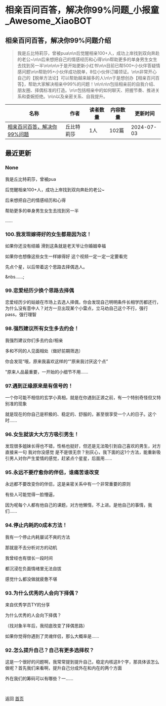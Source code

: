# 相亲百问百答，解决你99%问题_小报童_Awesome_XiaoBOT

## 相亲百问百答，解决你99%问题介绍
> 我是丘比特莉莎，曾被pua\n\n后觉醒相亲100+人，成功上岸找到双向奔赴的老公~\n\n后来想把自己的情感经历和心得\n\n帮助更多的单身男生女生去找到另一半\n\n\n\n于是开始更新小红书\n\n目前已帮500+小伙伴答疑情感问题\n\n帮助95+小伙伴成功脱单，8位小伙伴订婚领证。\n\n非常开心自己的【脱单方法论】可以帮助越来越多的人\n\n于是想创办【相亲百问百答】，帮助大家解决相亲中99%的问题！\n\n\n\n包括相亲前的自我介绍、朋友圈、择偶标准的打造。\n\n包括相亲中的如何聊天、把握节奏、推进关系和委婉拒绝。\n\n以及亲密关系、自我提升。  
  


|名称|作者|读者数量|内容数量|更新时间|
|---|---|---|---|---|
|[相亲百问百答，解决你99%问题](https://xiaobot.net/p/qiubitelisha?refer=0b133df9-27dc-423b-8101-639049001c13)|丘比特莉莎|1人|102篇|2024-07-03|

## 最近更新
### None

我是丘比特莉莎，曾被pua

后觉醒相亲100+人，成功上岸找到双向奔赴的老公~

后来想把自己的情感经历和心得

帮助更多的单身男生女生去找到另一半

......

### 100.我发现嫁得好的女生都是因为这！

如果你还没有结婚 滑到这条就是老天爷让你婚姻幸福

如果你也想像这些女生一样嫁得好 这个视频一定一定一定要看完

先点个星，以后带着这个思路去择偶选人。

&nbs......;

### 99.恋爱经历少换个思路去择偶

恋爱经历少的姑娘在市场上去选人择偶，你会发现自己明明条件长相学历都还行，为什么没有意中人？对方一旦出现某个小雷点，立马劝自己这个不行，强行pass，强行理智



### 98.强烈建议所有女生多去约会！

我强烈建议你们多去约会/相亲

多和不同的人见面相处（做好前期筛选）

你会发现“哦，原来我喜欢这样的“”原来我讨厌这个点”

"原来人品最重要，一开始的小细节不用......

### 97.遇到正缘原来是有信号的！

一个你可能不相信的玄学小真相，就是在你遇到正源之前，有一个特别奇怪但又特别准的现象



就是现在的你自己是积极的、稳定的、舒服的，甚至很享受一个人的日子。这个时......

### 96.女生就该大大方方吸引男生！

发现很多姐妹长得也不错，性格也挺好，但还是无法吸引到自己喜欢的男生，对方直接来一句 我对你没感觉
是不是很无奈？别灰心，我下面的这1个方法，能重新吸引男人对你产生爱情的感觉，赶紧点个星星，后面用......

### 95.永远不要疗愈你的伴侣，谁痛苦谁改变

永远都不要改变你的伴侣，这是亲密关系中有一个非常重要的原则

有些人可能觉得一脸懵逼，

因为呢每个人都有他自己的课题，对方他懒惰，不上进。是他自己的事情，我们......

### 94.停止内耗的0成本方法！

我有一个停止内耗屡试不爽的方法

那就是不去分析对方的动机

我曾经也有很长一段时间

都沉浸在负面情绪里无法自拔

感觉什么都没做就疲惫不堪

### 93.为什么优秀的人会向下择偶？

来自优秀学员TY的分享

为什么优秀的人会向下择偶？

（找对象半年后，我彻底改变了择偶思路）



如果你觉得你遇到了灵魂伴侣，那么大概率是......

### 92.怎么提升自己？自己有更多选择权？

这是一个很好的问题啊，我常常提到提升自己，稳定内核这8个字，那具体该怎么做呢？首先我们来看啊，提升自己分成外在和内在的两个方面



外在我们的筹码可以有哪些？一......


<a href="https://github.com/Reno9527/awesome-xiaobot" style="color: white; text-decoration: none;">awesome-xiaobot</a>

返回 [首页](../README.md)
